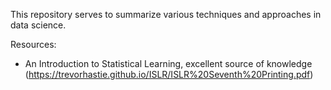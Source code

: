 This repository serves to summarize various techniques and approaches in data science.

Resources:
- An Introduction to Statistical Learning, excellent source of knowledge (https://trevorhastie.github.io/ISLR/ISLR%20Seventh%20Printing.pdf)
